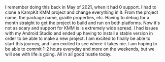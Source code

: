 I remember doing this back in May of 2021, when it had 0 support. I had to clone a KampKit KMM project and change everything in it. From the project name, the package name, gradle properties, etc. Having to debug for a month straight to get the project to build and run on both platforms. Now it's not as scary and support for KMM is is extremely wide spread. I had issues with my Android Studio and ended up having to install a stable version in order to be able to make a new project. I am excited to finally be able to start this journey, and I am excited to see where it takes me. I am hoping to be able to commit 1-2 hours everyday and more on the weekends, but we will see with life is going. All in all good hustle today.